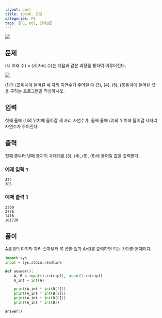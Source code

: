 ```yaml
---
layout: post
title: 10430. 곱셈
categories: PS
tags: [PS, BOJ, 단계별]
---
```


<img src="https://onlinejudgeimages.s3-ap-northeast-1.amazonaws.com/images/boj-og.png" />

## 문제

(세 자리 수) × (세 자리 수)는 다음과 같은 과정을 통하여 이루어진다.

<img src="https://www.acmicpc.net/upload/images/f5NhGHVLM4Ix74DtJrwfC97KepPl27s%20(1).png" />

(1)과 (2)위치에 들어갈 세 자리 자연수가 주어질 때 (3), (4), (5), (6)위치에 들어갈 값을 구하는 프로그램을 작성하시오.

## 입력

첫째 줄에 (1)의 위치에 들어갈 세 자리 자연수가, 둘째 줄에 (2)의 위치에 들어갈 세자리 자연수가 주어진다.

## 출력

첫째 줄부터 넷째 줄까지 차례대로 (3), (4), (5), (6)에 들어갈 값을 출력한다.

### 예제 입력 1

```
472
385
```

### 예제 출력 1

```
2360
3776
1416
181720
```

## 풀이

A를 B의 마지막 자리 숫자부터 쭉 곱한 값과 A*B를 출력하면 되는 간단한 문제이다.

```python
import sys
input = sys.stdin.readline

def answer():
    A, B = input().rstrip(), input().rstrip()
    A_int = int(A)

    print(A_int * int(B[2]))
    print(A_int * int(B[1]))
    print(A_int * int(B[0]))
    print(A_int * int(B))

answer()

```
